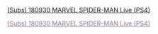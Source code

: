 
[(Subs) 180930 MARVEL SPIDER-MAN Live (PS4)](./180930SakuraSpiderman.html)

<a href="./180930SakuraSpiderman.html" style="color:#8B7985;">(Subs) 180930 MARVEL SPIDER-MAN Live (PS4)</a>

